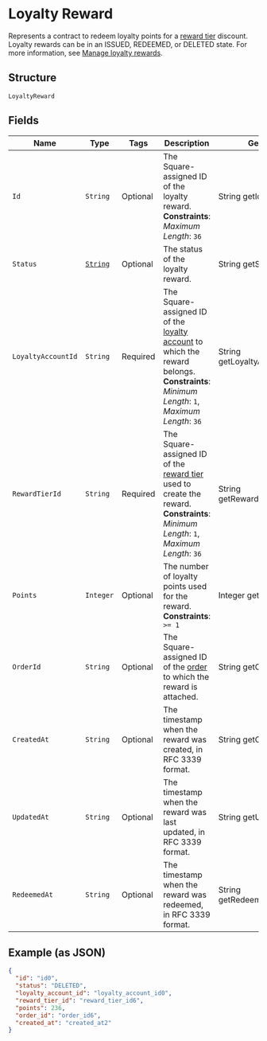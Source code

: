 
# Loyalty Reward

Represents a contract to redeem loyalty points for a [reward tier](../../doc/models/loyalty-program-reward-tier.md) discount. Loyalty rewards can be in an ISSUED, REDEEMED, or DELETED state.
For more information, see [Manage loyalty rewards](https://developer.squareup.com/docs/loyalty-api/loyalty-rewards).

## Structure

`LoyaltyReward`

## Fields

| Name | Type | Tags | Description | Getter |
|  --- | --- | --- | --- | --- |
| `Id` | `String` | Optional | The Square-assigned ID of the loyalty reward.<br>**Constraints**: *Maximum Length*: `36` | String getId() |
| `Status` | [`String`](../../doc/models/loyalty-reward-status.md) | Optional | The status of the loyalty reward. | String getStatus() |
| `LoyaltyAccountId` | `String` | Required | The Square-assigned ID of the [loyalty account](../../doc/models/loyalty-account.md) to which the reward belongs.<br>**Constraints**: *Minimum Length*: `1`, *Maximum Length*: `36` | String getLoyaltyAccountId() |
| `RewardTierId` | `String` | Required | The Square-assigned ID of the [reward tier](../../doc/models/loyalty-program-reward-tier.md) used to create the reward.<br>**Constraints**: *Minimum Length*: `1`, *Maximum Length*: `36` | String getRewardTierId() |
| `Points` | `Integer` | Optional | The number of loyalty points used for the reward.<br>**Constraints**: `>= 1` | Integer getPoints() |
| `OrderId` | `String` | Optional | The Square-assigned ID of the [order](../../doc/models/order.md) to which the reward is attached. | String getOrderId() |
| `CreatedAt` | `String` | Optional | The timestamp when the reward was created, in RFC 3339 format. | String getCreatedAt() |
| `UpdatedAt` | `String` | Optional | The timestamp when the reward was last updated, in RFC 3339 format. | String getUpdatedAt() |
| `RedeemedAt` | `String` | Optional | The timestamp when the reward was redeemed, in RFC 3339 format. | String getRedeemedAt() |

## Example (as JSON)

```json
{
  "id": "id0",
  "status": "DELETED",
  "loyalty_account_id": "loyalty_account_id0",
  "reward_tier_id": "reward_tier_id6",
  "points": 236,
  "order_id": "order_id6",
  "created_at": "created_at2"
}
```


